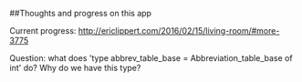 ##Thoughts and progress on this app

Current progress: http://ericlippert.com/2016/02/15/living-room/#more-3775

Question: what does 'type abbrev_table_base = Abbreviation_table_base of int' do? Why do we have this type? 

 